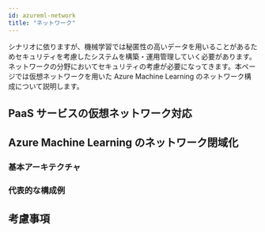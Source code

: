 ```yaml
---
id: azureml-network
title: "ネットワーク"
---
```


シナリオに依りますが、機械学習では秘匿性の高いデータを用いることがあるためセキュリティを考慮したシステムを構築・運用管理していく必要があります。ネットワークの分野においてセキュリティの考慮が必要になってきます。本ページでは仮想ネットワークを用いた Azure Machine Learning のネットワーク構成について説明します。


## PaaS サービスの仮想ネットワーク対応


## Azure Machine Learning のネットワーク閉域化

### 基本アーキテクチャ


### 代表的な構成例


## 考慮事項